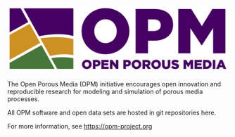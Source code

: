 ![OPM logo](OPM%20logo%20small%20cropped.png)

The Open Porous Media (OPM) initiative encourages open innovation and reproducible research for modeling and simulation of porous media processes.

All OPM software and open data sets are hosted in git repositories here.

For more information, see https://opm-project.org
